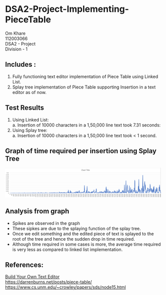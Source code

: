 # DSA2-Project-Implementing-PieceTable

Om Khare <br/>
112003066 <br/>
DSA2 - Project <br/>
Division - 1 <br/>

## Includes : <br/>
1. Fully functioning text editor implementation of Piece Table using Linked List. <br/>
2. Splay tree implementation of Piece Table supporting Insertion in a text editor as of now.

## Test Results <br/>
1. Using Linked List: <br/>
a. Insertion of 10000 characters in a 1,50,000 line text took 7.31 seconds:<br/>
2. Using Splay tree:<br/>
a. Insertion of 10000 characters in a 1,50,000 line text took < 1 second.<br/>

## Graph of time required per insertion using Splay Tree
![Graph](https://github.com/OmKhare/DSA2-Project-Implementing-PieceTable/blob/master/Screenshot%202022-06-12%20225915.png)

## Analysis from graph
* Spikes are observed in the graph
* These sipkes are due to the splaying function of the splay tree.
* Once we edit something and the edited piece of text is splayed to the root of the tree and hence the sudden drop in time required.
* Although time required in some cases is more, the average time required is very less as compared to linked list implementation.

## References: <br/>
[Build Your Own Text Editor](https://viewsourcecode.org/snaptoken/kilo/index.html) <br/>
https://darrenburns.net/posts/piece-table/ <br/>
https://www.cs.unm.edu/~crowley/papers/sds/node15.html <br/>
